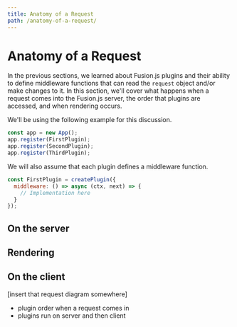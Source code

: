 ```yaml
---
title: Anatomy of a Request
path: /anatomy-of-a-request/
---
```


# Anatomy of a Request

In the previous sections, we learned about Fusion.js plugins and their ability to define middleware functions that can read the `request` object and/or make changes to it. In this section, we'll cover what happens when a request comes into the Fusion.js server, the order that plugins are accessed, and when rendering occurs.

We'll be using the following example for this discussion.

```js
const app = new App();
app.register(FirstPlugin);
app.register(SecondPlugin);
app.register(ThirdPlugin);
```

We will also assume that each plugin defines a middleware function.

```js
const FirstPlugin = createPlugin({
  middleware: () => async (ctx, next) => {
    // Implementation here
  }
});
```

## On the server

## Rendering

## On the client

[insert that request diagram somewhere]

* plugin order when a request comes in
* plugins run on server and then client
